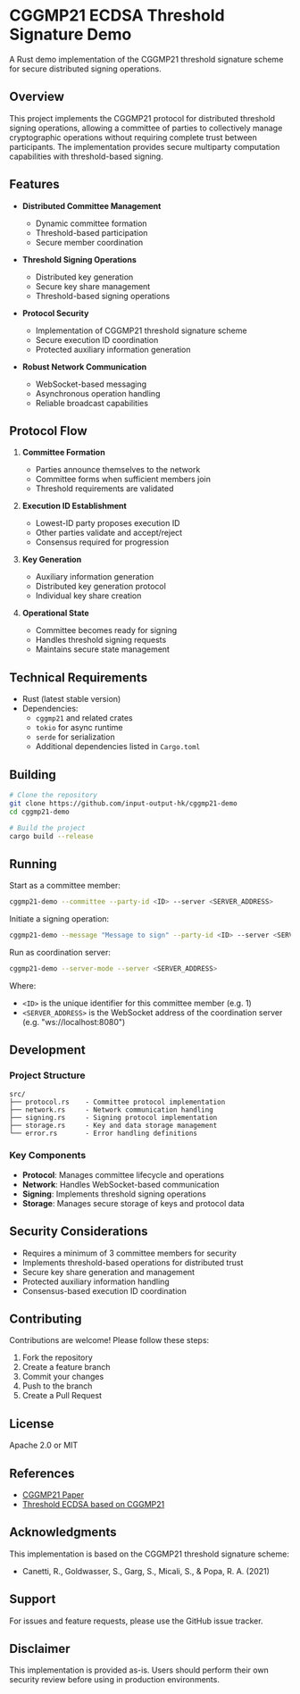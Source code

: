 # CGGMP21 ECDSA Threshold Signature Demo

A Rust demo implementation of the CGGMP21 threshold signature scheme for secure distributed signing operations.

## Overview

This project implements the CGGMP21 protocol for distributed threshold signing operations, allowing a committee of parties to collectively manage cryptographic operations without requiring complete trust between participants. The implementation provides secure multiparty computation capabilities with threshold-based signing.

## Features

- **Distributed Committee Management**
  - Dynamic committee formation
  - Threshold-based participation
  - Secure member coordination

- **Threshold Signing Operations**
  - Distributed key generation
  - Secure key share management
  - Threshold-based signing operations

- **Protocol Security**
  - Implementation of CGGMP21 threshold signature scheme
  - Secure execution ID coordination
  - Protected auxiliary information generation

- **Robust Network Communication**
  - WebSocket-based messaging
  - Asynchronous operation handling
  - Reliable broadcast capabilities

## Protocol Flow

1. **Committee Formation**
   - Parties announce themselves to the network
   - Committee forms when sufficient members join
   - Threshold requirements are validated

2. **Execution ID Establishment**
   - Lowest-ID party proposes execution ID
   - Other parties validate and accept/reject
   - Consensus required for progression

3. **Key Generation**
   - Auxiliary information generation
   - Distributed key generation protocol
   - Individual key share creation

4. **Operational State**
   - Committee becomes ready for signing
   - Handles threshold signing requests
   - Maintains secure state management

## Technical Requirements

- Rust (latest stable version)
- Dependencies:
  - `cggmp21` and related crates
  - `tokio` for async runtime
  - `serde` for serialization
  - Additional dependencies listed in `Cargo.toml`

## Building

```bash
# Clone the repository
git clone https://github.com/input-output-hk/cggmp21-demo
cd cggmp21-demo

# Build the project
cargo build --release
```

## Running


 Start as a committee member:
 ```bash
 cggmp21-demo --committee --party-id <ID> --server <SERVER_ADDRESS>
 ```

 Initiate a signing operation:
 ```bash
 cggmp21-demo --message "Message to sign" --party-id <ID> --server <SERVER_ADDRESS>
 ```

 Run as coordination server:
 ```bash
 cggmp21-demo --server-mode --server <SERVER_ADDRESS>
 ```

Where:
- `<ID>` is the unique identifier for this committee member (e.g. 1)
- `<SERVER_ADDRESS>` is the WebSocket address of the coordination server (e.g. "ws://localhost:8080")

## Development

### Project Structure

```
src/
├── protocol.rs    - Committee protocol implementation
├── network.rs     - Network communication handling
├── signing.rs     - Signing protocol implementation
├── storage.rs     - Key and data storage management
└── error.rs       - Error handling definitions
```

### Key Components

- **Protocol**: Manages committee lifecycle and operations
- **Network**: Handles WebSocket-based communication
- **Signing**: Implements threshold signing operations
- **Storage**: Manages secure storage of keys and protocol data

## Security Considerations

- Requires a minimum of 3 committee members for security
- Implements threshold-based operations for distributed trust
- Secure key share generation and management
- Protected auxiliary information handling
- Consensus-based execution ID coordination

## Contributing

Contributions are welcome! Please follow these steps:

1. Fork the repository
2. Create a feature branch
3. Commit your changes
4. Push to the branch
5. Create a Pull Request

## License

Apache 2.0 or MIT

## References

- [CGGMP21 Paper](https://eprint.iacr.org/2021/060.pdf)
- [Threshold ECDSA based on CGGMP21](https://github.com/LFDT-Lockness/cggmp21)

## Acknowledgments

This implementation is based on the CGGMP21 threshold signature scheme:
- Canetti, R., Goldwasser, S., Garg, S., Micali, S., & Popa, R. A. (2021)

## Support

For issues and feature requests, please use the GitHub issue tracker.

## Disclaimer

This implementation is provided as-is. Users should perform their own security review before using in production environments.